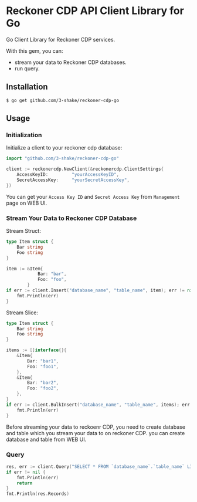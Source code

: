 # Reckoner CDP API Client Library for Go

Go Client Library for Reckoner CDP services.

With this gem, you can:
* stream your data to Reckoner CDP databases.
* run query.

## Installation

    $ go get github.com/3-shake/reckoner-cdp-go

## Usage

### Initialization

Initialize a client to your reckoner cdp database:

```go
import "github.com/3-shake/reckoner-cdp-go"

client := reckonercdp.NewClient(&reckonercdp.ClientSettings{
	AccessKeyID:         "yourAccessKeyID",
	SecretAccessKey:     "yourSecretAccessKey",
})
```

You can get your `Access Key ID` and `Secret Access Key` from
`Management` page on WEB UI.

### Stream Your Data to Reckoner CDP Database

Stream Struct:

```go
type Item struct {
	Bar string
	Foo string
}

item := &Item{
		    Bar: "bar",
		    Foo: "foo",
	    }
if err := client.Insert("database_name", "table_name", item); err != nil {
	fmt.Println(err)
}
```

Stream Slice:

```go
type Item struct {
	Bar string
	Foo string
}

items := []interface{}{
	&Item{
		Bar: "bar1",
		Foo: "foo1",
	},
	&Item{
		Bar: "bar2",
		Foo: "foo2",
	},
}
if err := client.BulkInsert("database_name", "table_name", items); err != nil {
	fmt.Println(err)
}
```

Before streaming your data to reckoenr CDP, you need to create database and table which
you stream your data to on reckoner CDP. you can create database and table from WEB UI.

### Query

```go
res, err := client.Query("SELECT * FROM `database_name`.`table_name` LIMIT 1")
if err != nil {
	fmt.Println(err)
	return
}
fmt.Println(res.Records)
```
